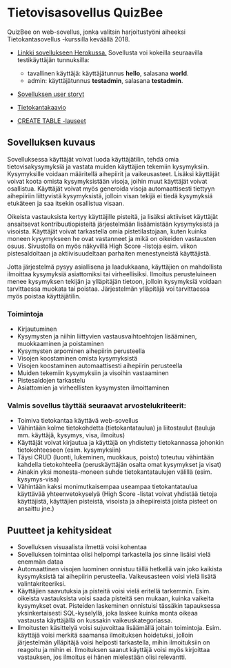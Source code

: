 # Tietovisasovellus QuizBee

QuizBee on web-sovellus, jonka valitsin harjoitustyöni aiheeksi Tietokantasovellus -kurssilla keväällä 2018.

- [Linkki sovellukseen Herokussa.](https://quizbee-demo.herokuapp.com/) Sovellusta voi kokeilla seuraavilla testikäyttäjän tunnuksilla:
  - tavallinen käyttäjä: käyttäjätunnus __hello__, salasana __world__.
  - admin: käyttäjätunnus __testadmin__, salasana __testadmin__.

- [Sovelluksen user storyt](https://github.com/mshroom/visailusivusto/blob/master/documentation/userstories.md)

- [Tietokantakaavio](https://github.com/mshroom/visailusivusto/blob/master/documentation/database_diagram.png)

- [CREATE TABLE -lauseet](https://github.com/mshroom/visailusivusto/blob/master/documentation/create_table_statements.md)

## Sovelluksen kuvaus

Sovelluksessa käyttäjät voivat luoda käyttäjätilin, tehdä omia tietovisakysymyksiä ja vastata muiden käyttäjien tekemiin kysymyksiin. Kysymyksille voidaan määritellä aihepiirit ja vaikeusasteet. Lisäksi käyttäjät voivat koota omista kysymyksistään visoja, joihin muut käyttäjät voivat osallistua.  Käyttäjät voivat myös generoida visoja automaattisesti tiettyyn aihepiiriin liittyvistä kysymyksistä, jolloin visan tekijä ei tiedä kysymyksiä etukäteen ja saa itsekin osallistua visaan.

Oikeista vastauksista kertyy käyttäjille pisteitä, ja lisäksi aktiiviset käyttäjät ansaitsevat kontribuutiopisteitä järjestelmään lisäämistään kysymyksistä ja visoista. Käyttäjät voivat tarkastella  omia pistetilastojaan, kuten kuinka moneen kysymykseen he ovat vastanneet ja mikä on oikeiden vastausten osuus. Sivustolla on myös näkyvillä High Score -listoja esim. viikon pistesaldoltaan ja aktiivisuudeltaan parhaiten menestyneistä käyttäjistä. 

Jotta järjestelmä pysyy asiallisena ja laadukkaana, käyttäjien on mahdollista ilmoittaa kysymyksiä asiattomiksi tai virheellisiksi. Ilmoitus perusteluineen menee kysymyksen tekijän ja ylläpitäjän tietoon, jolloin kysymyksiä voidaan tarvittaessa muokata tai poistaa. Järjestelmän ylläpitäjä voi tarvittaessa myös poistaa käyttäjätilin.

### Toimintoja
* Kirjautuminen
* Kysymysten ja niihin liittyvien vastausvaihtoehtojen lisääminen, muokkaaminen ja poistaminen
* Kysymysten arpominen aihepiirin perusteella
* Visojen koostaminen omista kysymyksistä
* Visojen koostaminen automaattisesti aihepiirin perusteella
* Muiden tekemiin kysymyksiin ja visoihin vastaaminen
* Pistesaldojen tarkastelu
* Asiattomien ja virheellisten kysymysten ilmoittaminen

### Valmis sovellus täyttää seuraavat arvostelukriteerit:
* Toimiva tietokantaa käyttävä web-sovellus
* Vähintään kolme tietokohdetta (tietokantataulua) ja liitostaulut (tauluja mm. käyttäjä, kysymys, visa, ilmoitus)
* Käyttäjät voivat kirjautua ja käyttäjä on yhdistetty tietokannassa johonkin tietokohteeseen (esim. kysymyksiin)
* Täysi CRUD (luonti, lukeminen, muokkaus, poisto) toteutuu vähintään kahdella tietokohteella (peruskäyttäjän osalta omat kysymykset ja visat)
* Ainakin yksi monesta-moneen suhde tietokantataulujen välillä (esim. kysymys-visa)
* Vähintään kaksi monimutkaisempaa useampaa tietokantataulua käyttävää yhteenvetokyselyä (High Score -listat voivat yhdistää tietoja käyttäjistä, käyttäjien pisteistä, visoista ja aihepiireistä joista pisteet on ansaittu jne.)

## Puutteet ja kehitysideat

* Sovelluksen visuaalista ilmettä voisi kohentaa
* Sovelluksen toimintaa olisi helpompi tarkastella jos sinne lisäisi vielä enemmän dataa
* Automaattinen visojen luominen onnistuu tällä hetkellä vain joko kaikista kysymyksistä tai aihepiirin perusteella. Vaikeusasteen voisi vielä lisätä valintakriteeriksi.
* Käyttäjien saavutuksia ja pisteitä voisi vielä eritellä tarkemmin. Esim. oikeista vastauksista voisi saada pisteitä sen mukaan, kuinka vaikeita kysymykset ovat. Pisteiden laskeminen onnistuisi tässäkin tapauksessa yksinkertaisesti SQL-kyselyllä, joka laskee kuinka monta oikeaa vastausta käyttäjällä on kussakin vaikeuskategoriassa.
* Ilmoitusten käsittelyä voisi sujuvoittaa lisäämällä joitain toimintoja. Esim. käyttäjä voisi merkitä saamansa ilmoituksen hoidetuksi, jolloin järjestelmän ylläpitäjä voisi helposti tarkastella, mihin ilmoituksiin on reagoitu ja mihin ei. Ilmoituksen saanut käyttäjä voisi myös kirjoittaa vastauksen, jos ilmoitus ei hänen mielestään olisi relevantti.
